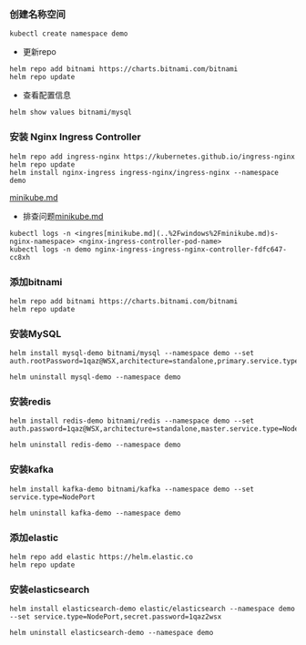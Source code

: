 ### 创建名称空间
```shell
kubectl create namespace demo
```
- 更新repo
 ```shell
helm repo add bitnami https://charts.bitnami.com/bitnami
helm repo update
 ```

- 查看配置信息
```shell
helm show values bitnami/mysql
```

### 安装 Nginx Ingress Controller
```shell
helm repo add ingress-nginx https://kubernetes.github.io/ingress-nginx
helm repo update
helm install nginx-ingress ingress-nginx/ingress-nginx --namespace demo
```
[minikube.md](..%2Fwindows%2Fminikube.md)
- 排查问题[minikube.md](..%2Fwindows%2Fminikube.md)
```shell
kubectl logs -n <ingres[minikube.md](..%2Fwindows%2Fminikube.md)s-nginx-namespace> <nginx-ingress-controller-pod-name>
kubectl logs -n demo nginx-ingress-ingress-nginx-controller-fdfc647-cc8xh
```

### 添加bitnami
```shell
helm repo add bitnami https://charts.bitnami.com/bitnami
helm repo update
```
### 安装MySQL
```shell
helm install mysql-demo bitnami/mysql --namespace demo --set auth.rootPassword=1qaz@WSX,architecture=standalone,primary.service.type=NodePort
```
```shell
helm uninstall mysql-demo --namespace demo
```

### 安装redis
```shell
helm install redis-demo bitnami/redis --namespace demo --set auth.password=1qaz@WSX,architecture=standalone,master.service.type=NodePort
```
```shell
helm uninstall redis-demo --namespace demo
```

### 安装kafka
```shell
helm install kafka-demo bitnami/kafka --namespace demo --set service.type=NodePort
```
```shell
helm uninstall kafka-demo --namespace demo
```
### 添加elastic
```shell
helm repo add elastic https://helm.elastic.co
helm repo update
```
### 安装elasticsearch
```shell
helm install elasticsearch-demo elastic/elasticsearch --namespace demo --set service.type=NodePort,secret.password=1qaz2wsx
```
```shell
helm uninstall elasticsearch-demo --namespace demo
```